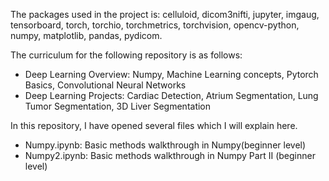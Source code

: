 The packages used in the project is: celluloid, dicom3nifti, jupyter, imgaug, tensorboard, torch, torchio, torchmetrics, torchvision, opencv-python, numpy, matplotlib, pandas, pydicom. 

The curriculum for the following repository is as follows: 
- Deep Learning Overview: Numpy, Machine Learning concepts, Pytorch Basics, Convolutional Neural Networks 
- Deep Learning Projects: Cardiac Detection, Atrium Segmentation, Lung Tumor Segmentation, 3D Liver Segmentation 

In this repository, I have opened several files which I will explain here. 
- Numpy.ipynb: Basic methods walkthrough in Numpy(beginner level)
- Numpy2.ipynb: Basic methods walkthrough in Numpy Part II (beginner level)